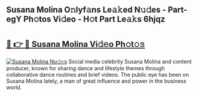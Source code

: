 ## Susana Molina O𝚗lyf𝚊ns Le𝚊𝚔ed N𝚞𝚍es - Part-egY Ph𝚘tos Vi𝚍eo - H𝚘t Part Le𝚊𝚔s 6hjqz

# <h2><a href="http://hf4997.feru.top/?c=Susana+Molina">🔗 👉 🔴 Susana Molina Vi𝚍𝚎o Ph𝚘t𝚘𝚜</a></h2>

[![Susana Molina Nu𝚍𝚎s](https://i.imgur.com/0TWrTi3.gif)](http://hf4997.feru.top/?c=Susana+Molina)
Social media celebrity Susana Molina and content producer, known for sharing dance and lifestyle themes through collaborative dance routines and brief videos. The public eye has been on Susana Molina lately, a man of great influence and power in the business world. 
